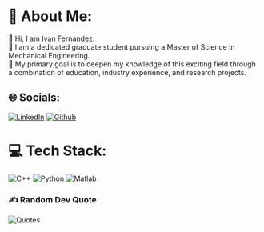 # 💫 About Me:

 👋 Hi, I am  Ivan Fernandez. <br>👀 I am a dedicated graduate student pursuing a Master of Science in Mechanical Engineering. <br>🔭 My primary goal is to deepen my knowledge of this exciting field through a combination of education, industry experience, and research projects.<br> 


## 🌐 Socials:
[![LinkedIn](https://img.shields.io/badge/LinkedIn-%230077B5.svg?logo=linkedin&logoColor=white)](https://www.linkedin.com/in/ivanfernandez760/) [![Github](https://img.shields.io/badge/Github-%23000.svg?logo=Github&logoColor=white)](https://www.linkedin.com/in/ivanfernandez760/) 


# 💻 Tech Stack:
![C++](https://img.shields.io/badge/C++-2302569B?style=for-the-badge&logo=C++&logoColor=black)
![Python](https://img.shields.io/badge/python-3670A0?style=for-the-badge&logo=python&logoColor=ffdd54) 
![Matlab](https://img.shields.io/badge/Matlab-FF6C37?style=for-the-badge&logo=matlab&logoColor=white)


### ✍️ Random Dev Quote
![Quotes](https://quotes-github-readme.vercel.app/api?type=horizontal&theme=radical)
